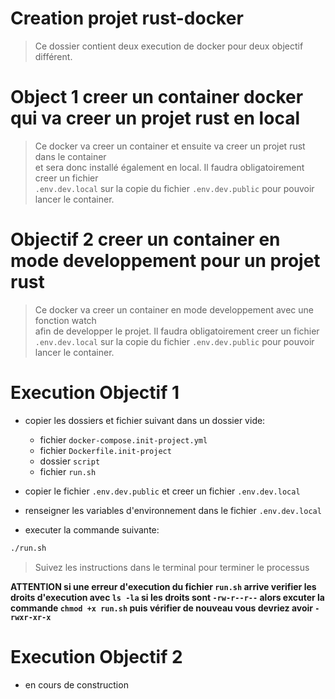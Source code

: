 # Creation projet rust-docker

> Ce dossier contient deux execution de docker pour deux objectif différent.

# Object 1 creer un container docker qui va creer un projet rust en local

> Ce docker va creer un container et ensuite va creer un projet rust dans le container  
> et sera donc installé également en local. Il faudra obligatoirement creer un fichier  
> `.env.dev.local` sur la copie du fichier `.env.dev.public` pour pouvoir lancer le container.

# Objectif 2 creer un container en mode developpement pour un projet rust

> Ce docker va creer un container en mode developpement avec une fonction watch  
> afin de developper le projet. Il faudra obligatoirement creer un fichier  
> `.env.dev.local` sur la copie du fichier `.env.dev.public` pour pouvoir lancer le container.

# Execution Objectif 1

- copier les dossiers et fichier suivant dans un dossier vide:

  - fichier `docker-compose.init-project.yml`
  - fichier `Dockerfile.init-project`
  - dossier `script`
  - fichier `run.sh`

- copier le fichier `.env.dev.public` et creer un fichier `.env.dev.local`
- renseigner les variables d'environnement dans le fichier `.env.dev.local`
- executer la commande suivante:

```bash
./run.sh
```

> Suivez les instructions dans le terminal pour terminer le processus

**ATTENTION si une erreur d'execution du fichier `run.sh` arrive
verifier les droits d'execution avec `ls -la` si les droits sont `-rw-r--r--`
alors excuter la commande `chmod +x run.sh` puis vérifier de nouveau
vous devriez avoir `-rwxr-xr-x`**

# Execution Objectif 2

- en cours de construction
